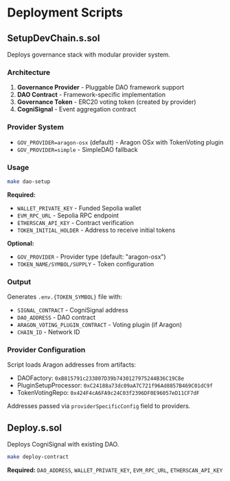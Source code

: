 # Deployment Scripts

## SetupDevChain.s.sol

Deploys governance stack with modular provider system.

### Architecture
1. **Governance Provider** - Pluggable DAO framework support
2. **DAO Contract** - Framework-specific implementation  
3. **Governance Token** - ERC20 voting token (created by provider)
4. **CogniSignal** - Event aggregation contract

### Provider System
- `GOV_PROVIDER=aragon-osx` (default) - Aragon OSx with TokenVoting plugin
- `GOV_PROVIDER=simple` - SimpleDAO fallback

### Usage
```bash
make dao-setup
```

**Required:**
- `WALLET_PRIVATE_KEY` - Funded Sepolia wallet
- `EVM_RPC_URL` - Sepolia RPC endpoint  
- `ETHERSCAN_API_KEY` - Contract verification
- `TOKEN_INITIAL_HOLDER` - Address to receive initial tokens

**Optional:**
- `GOV_PROVIDER` - Provider type (default: "aragon-osx")
- `TOKEN_NAME/SYMBOL/SUPPLY` - Token configuration

### Output

Generates `.env.{TOKEN_SYMBOL}` file with:
- `SIGNAL_CONTRACT` - CogniSignal address
- `DAO_ADDRESS` - DAO contract
- `ARAGON_VOTING_PLUGIN_CONTRACT` - Voting plugin (if Aragon)
- `CHAIN_ID` - Network ID

### Provider Configuration

Script loads Aragon addresses from artifacts:
- DAOFactory: `0xB815791c233807D39b7430127975244B36C19C8e` 
- PluginSetupProcessor: `0xC24188a73dc09aA7C721f96Ad8857B469C01dC9f`
- TokenVotingRepo: `0x424F4cA6FA9c24C03f2396DF0E96057eD11CF7dF`

Addresses passed via `providerSpecificConfig` field to providers.

## Deploy.s.sol

Deploys CogniSignal with existing DAO.

```bash
make deploy-contract
```

**Required:** `DAO_ADDRESS`, `WALLET_PRIVATE_KEY`, `EVM_RPC_URL`, `ETHERSCAN_API_KEY`